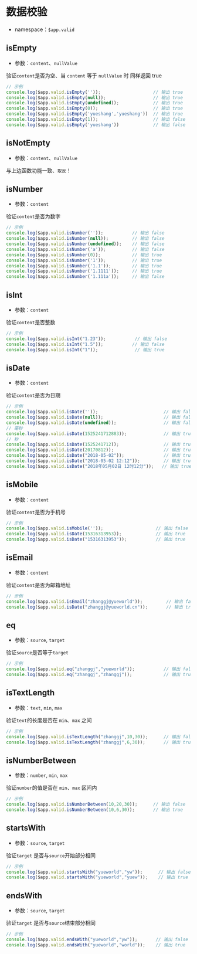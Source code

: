 <!-- ============================== 标题 ============================== -->
# 数据校验
* namespace：` $app.valid `

<!-- ============================== isEmpty ========================== -->
## isEmpty
* 参数：`content`、`nullValue` 

验证`content`是否为空、当 `content` 等于 `nullValue` 时 同样返回 true
```js
// 示例
console.log($app.valid.isEmpty(''));                    // 输出 true
console.log($app.valid.isEmpty(null));                  // 输出 true
console.log($app.valid.isEmpty(undefined));             // 输出 true
console.log($app.valid.isEmpty(0));                     // 输出 true
console.log($app.valid.isEmpty('yueshang','yueshang'))  // 输出 true
console.log($app.valid.isEmpty(1));                     // 输出 false
console.log($app.valid.isEmpty('yueshang'))             // 输出 false
```

<!-- ============================== isNotEmpty ======================= -->
## isNotEmpty
* 参数：`content`、`nullValue`

与上边函数功能一致、`取反`！

<!-- ============================== isNumber ========================= -->
## isNumber
* 参数：`content` 

验证`content`是否为数字
```js
// 示例
console.log($app.valid.isNumber(''));           // 输出 false
console.log($app.valid.isNumber(null));         // 输出 false
console.log($app.valid.isNumber(undefined));    // 输出 false
console.log($app.valid.isNumber('a'));          // 输出 false
console.log($app.valid.isNumber(0));            // 输出 true
console.log($app.valid.isNumber('1'));          // 输出 true
console.log($app.valid.isNumber('1.1'));        // 输出 true
console.log($app.valid.isNumber('1.1111'));     // 输出 true
console.log($app.valid.isNumber('1.111a'));     // 输出 false
```

<!-- ============================== isInt ========================= -->
## isInt
* 参数：`content`

验证`content`是否整数 
```js
// 示例
console.log($app.valid.isInt("1.23"));           // 输出 false
console.log($app.valid.isInt("1.5"));           // 输出 false
console.log($app.valid.isInt("1"));              // 输出 true 
```

<!-- ============================== isDate ========================= -->
## isDate
* 参数：`content`

验证`content`是否为日期
```js
// 示例
console.log($app.valid.isDate(''));                         // 输出 false
console.log($app.valid.isDate(null));                       // 输出 false
console.log($app.valid.isDate(undefined));                  // 输出 false
// 毫秒
console.log($app.valid.isDate(1525241712883));              // 输出 true
// 秒
console.log($app.valid.isDate(1525241712));                 // 输出 true
console.log($app.valid.isDate(20170812));                   // 输出 true
console.log($app.valid.isDate("2018-05-02"));               // 输出 true
console.log($app.valid.isDate("2018-05-02 12:12"));         // 输出 true
console.log($app.valid.isDate("2018年05月02日 12时12分"));   // 输出 true
```

<!-- ============================== isMobile ========================= -->
## isMobile
* 参数：`content`

验证`content`是否为手机号
```js
// 示例
console.log($app.valid.isMobile(''));                    // 输出 false
console.log($app.valid.isDate(15316313953));             // 输出 true
console.log($app.valid.isDate("15316313953"));           // 输出 true
```

<!-- ============================== isEmail ========================= -->
## isEmail
* 参数：`content`

验证`content`是否为邮箱地址
```js
// 示例
console.log($app.valid.isEmail("zhanggj@yueworld"));         // 输出 false
console.log($app.valid.isDate("zhanggj@yueworld.cn"));       // 输出 true
```

<!-- ============================== eq ========================= -->
## eq
* 参数：`source`, `target`

验证`source`是否等于`target` 
```js
// 示例
console.log($app.valid.eq("zhanggj","yueworld"));           // 输出 false
console.log($app.valid.eq("zhanggj","zhanggj"));            // 输出 true
```

<!-- ============================== isTextLength ========================= -->
## isTextLength
* 参数：`text`, `min`, `max`

验证`text`的长度是否在 `min`、`max` 之间
```js
// 示例
console.log($app.valid.isTextLength("zhanggj",10,30));      // 输出 false
console.log($app.valid.isTextLength("zhanggj",6,30));       // 输出 true
```

<!-- ============================== isNumberBetween ========================= -->
## isNumberBetween
* 参数：`number`, `min`, `max`

验证`number`的值是否在 `min`、`max` 区间内

```js
// 示例
console.log($app.valid.isNumberBetween(10,20,30));      // 输出 false
console.log($app.valid.isNumberBetween(10,6,30));       // 输出 true
```

<!-- ============================== startsWith ========================= -->
## startsWith
* 参数：`source`, `target`

验证`target` 是否与`source`开始部分相同
```js
// 示例
console.log($app.valid.startsWith("yueworld","yw"));      // 输出 false
console.log($app.valid.startsWith("yueworld","yuew"));    // 输出 true
```


<!-- ============================== endsWith ========================= -->
## endsWith
* 参数：`source`, `target`

验证`target` 是否与`source`结束部分相同
```js
// 示例
console.log($app.valid.endsWith("yueworld","yw"));       // 输出 false
console.log($app.valid.endsWith("yueworld","world"));    // 输出 true
```